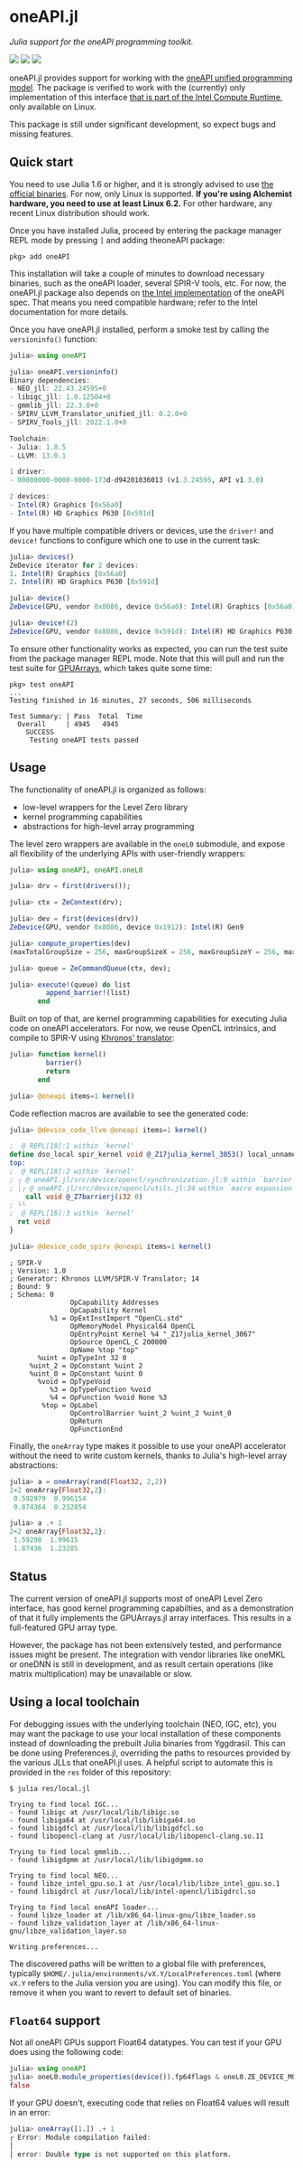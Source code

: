 # oneAPI.jl

*Julia support for the oneAPI programming toolkit.*

[![][doi-img]][doi-url] [![][buildkite-img]][buildkite-url] [![][codecov-img]][codecov-url]

[doi-img]: https://zenodo.org/badge/252466420.svg
[doi-url]: https://zenodo.org/badge/latestdoi/252466420

[buildkite-img]: https://badge.buildkite.com/00fff01fd4d6cdd905e61e2ce7ed0f7203ba227df9b575426c.svg
[buildkite-url]: https://buildkite.com/julialang/oneapi-dot-jl

[codecov-img]: https://codecov.io/gh/JuliaGPU/oneAPI.jl/branch/master/graph/badge.svg
[codecov-url]: https://codecov.io/gh/JuliaGPU/oneAPI.jl

oneAPI.jl provides support for working with the [oneAPI unified programming
model](https://software.intel.com/en-us/oneapi). The package is verified to work with the
(currently) only implementation of this interface [that is part of the Intel Compute
Runtime](https://github.com/intel/compute-runtime), only available on Linux.

This package is still under significant development, so expect bugs and missing features.


## Quick start

You need to use Julia 1.6 or higher, and it is strongly advised to use [the official
binaries](https://julialang.org/downloads/). For now, only Linux is supported.
**If you're using Alchemist hardware, you need to use at least Linux 6.2.** For other
hardware, any recent Linux distribution should work.

Once you have installed Julia, proceed by entering the package manager REPL mode by pressing
`]` and adding theoneAPI package:

```
pkg> add oneAPI
```

This installation will take a couple of minutes to download necessary binaries, such as the
oneAPI loader, several SPIR-V tools, etc. For now, the oneAPI.jl package also depends on
[the Intel implementation](https://github.com/intel/compute-runtime) of the oneAPI spec.
That means you need compatible hardware; refer to the Intel documentation for more details.

Once you have oneAPI.jl installed, perform a smoke test by calling the `versioninfo()` function:

```julia
julia> using oneAPI

julia> oneAPI.versioninfo()
Binary dependencies:
- NEO_jll: 22.43.24595+0
- libigc_jll: 1.0.12504+0
- gmmlib_jll: 22.3.0+0
- SPIRV_LLVM_Translator_unified_jll: 0.2.0+0
- SPIRV_Tools_jll: 2022.1.0+0

Toolchain:
- Julia: 1.8.5
- LLVM: 13.0.1

1 driver:
- 00000000-0000-0000-173d-d94201036013 (v1.3.24595, API v1.3.0)

2 devices:
- Intel(R) Graphics [0x56a0]
- Intel(R) HD Graphics P630 [0x591d]
```

If you have multiple compatible drivers or devices, use the `driver!` and `device!`
functions to configure which one to use in the current task:

```julia
julia> devices()
ZeDevice iterator for 2 devices:
1. Intel(R) Graphics [0x56a0]
2. Intel(R) HD Graphics P630 [0x591d]

julia> device()
ZeDevice(GPU, vendor 0x8086, device 0x56a0): Intel(R) Graphics [0x56a0]

julia> device!(2)
ZeDevice(GPU, vendor 0x8086, device 0x591d): Intel(R) HD Graphics P630 [0x591d]
```

To ensure other functionality works as expected, you can run the test suite from the package
manager REPL mode. Note that this will pull and run the test suite for
[GPUArrays](https://github.com/JuliaGPU/GPUArrays.jl), which takes quite some time:

```
pkg> test oneAPI
...
Testing finished in 16 minutes, 27 seconds, 506 milliseconds

Test Summary: | Pass  Total  Time
  Overall     | 4945   4945
    SUCCESS
     Testing oneAPI tests passed
```


## Usage

The functionality of oneAPI.jl is organized as follows:

- low-level wrappers for the Level Zero library
- kernel programming capabilities
- abstractions for high-level array programming

The level zero wrappers are available in the `oneL0` submodule, and expose all flexibility
of the underlying APIs with user-friendly wrappers:

```julia
julia> using oneAPI, oneAPI.oneL0

julia> drv = first(drivers());

julia> ctx = ZeContext(drv);

julia> dev = first(devices(drv))
ZeDevice(GPU, vendor 0x8086, device 0x1912): Intel(R) Gen9

julia> compute_properties(dev)
(maxTotalGroupSize = 256, maxGroupSizeX = 256, maxGroupSizeY = 256, maxGroupSizeZ = 256, maxGroupCountX = 4294967295, maxGroupCountY = 4294967295, maxGroupCountZ = 4294967295, maxSharedLocalMemory = 65536, subGroupSizes = (8, 16, 32))

julia> queue = ZeCommandQueue(ctx, dev);

julia> execute!(queue) do list
         append_barrier!(list)
       end
```

Built on top of that, are kernel programming capabilities for executing Julia code on oneAPI
accelerators. For now, we reuse OpenCL intrinsics, and compile to SPIR-V using [Khronos'
translator](https://github.com/KhronosGroup/SPIRV-LLVM-Translator):

```julia
julia> function kernel()
         barrier()
         return
       end

julia> @oneapi items=1 kernel()
```

Code reflection macros are available to see the generated code:

```julia
julia> @device_code_llvm @oneapi items=1 kernel()
```

```llvm
;  @ REPL[18]:1 within `kernel'
define dso_local spir_kernel void @_Z17julia_kernel_3053() local_unnamed_addr {
top:
;  @ REPL[18]:2 within `kernel'
; ┌ @ oneAPI.jl/src/device/opencl/synchronization.jl:9 within `barrier' @ oneAPI.jl/src/device/opencl/synchronization.jl:9
; │┌ @ oneAPI.jl/src/device/opencl/utils.jl:34 within `macro expansion'
    call void @_Z7barrierj(i32 0)
; └└
;  @ REPL[18]:3 within `kernel'
  ret void
}
```

```julia
julia> @device_code_spirv @oneapi items=1 kernel()
```

```spirv
; SPIR-V
; Version: 1.0
; Generator: Khronos LLVM/SPIR-V Translator; 14
; Bound: 9
; Schema: 0
               OpCapability Addresses
               OpCapability Kernel
          %1 = OpExtInstImport "OpenCL.std"
               OpMemoryModel Physical64 OpenCL
               OpEntryPoint Kernel %4 "_Z17julia_kernel_3067"
               OpSource OpenCL_C 200000
               OpName %top "top"
       %uint = OpTypeInt 32 0
     %uint_2 = OpConstant %uint 2
     %uint_0 = OpConstant %uint 0
       %void = OpTypeVoid
          %3 = OpTypeFunction %void
          %4 = OpFunction %void None %3
        %top = OpLabel
               OpControlBarrier %uint_2 %uint_2 %uint_0
               OpReturn
               OpFunctionEnd

```

Finally, the `oneArray` type makes it possible to use your oneAPI accelerator without the
need to write custom kernels, thanks to Julia's high-level array abstractions:

```julia
julia> a = oneArray(rand(Float32, 2,2))
2×2 oneArray{Float32,2}:
 0.592979  0.996154
 0.874364  0.232854

julia> a .+ 1
2×2 oneArray{Float32,2}:
 1.59298  1.99615
 1.87436  1.23285
```


## Status

The current version of oneAPI.jl supports most of oneAPI Level Zero interface, has good
kernel programming capabilties, and as a demonstration of that it fully implements the
GPUArrays.jl array interfaces. This results in a full-featured GPU array type.

However, the package has not been extensively tested, and performance issues might be
present. The integration with vendor libraries like oneMKL or oneDNN is still in
development, and as result certain operations (like matrix multiplication) may be
unavailable or slow.


## Using a local toolchain

For debugging issues with the underlying toolchain (NEO, IGC, etc), you may want the
package to use your local installation of these components instead of downloading the
prebuilt Julia binaries from Yggdrasil. This can be done using Preferences.jl, overriding
the paths to resources provided by the various JLLs that oneAPI.jl uses. A helpful script
to automate this is provided in the `res` folder of this repository:

```
$ julia res/local.jl

Trying to find local IGC...
- found libigc at /usr/local/lib/libigc.so
- found libiga64 at /usr/local/lib/libiga64.so
- found libigdfcl at /usr/local/lib/libigdfcl.so
- found libopencl-clang at /usr/local/lib/libopencl-clang.so.11

Trying to find local gmmlib...
- found libigdgmm at /usr/local/lib/libigdgmm.so

Trying to find local NEO...
- found libze_intel_gpu.so.1 at /usr/local/lib/libze_intel_gpu.so.1
- found libigdrcl at /usr/local/lib/intel-opencl/libigdrcl.so

Trying to find local oneAPI loader...
- found libze_loader at /lib/x86_64-linux-gnu/libze_loader.so
- found libze_validation_layer at /lib/x86_64-linux-gnu/libze_validation_layer.so

Writing preferences...
```

The discovered paths will be written to a global file with preferences, typically
`$HOME/.julia/environments/vX.Y/LocalPreferences.toml` (where `vX.Y` refers to the Julia
version you are using). You can modify this file, or remove it when you want to revert to
default set of binaries.


## `Float64` support

Not all oneAPI GPUs support Float64 datatypes. You can test if your GPU does using
the following code:

```julia
julia> using oneAPI
julia> oneL0.module_properties(device()).fp64flags & oneL0.ZE_DEVICE_MODULE_FLAG_FP64 == oneL0.ZE_DEVICE_MODULE_FLAG_FP64
false
```

If your GPU doesn't, executing code that relies on Float64 values will result in an error:

```julia
julia> oneArray([1.]) .+ 1
┌ Error: Module compilation failed:
│
│ error: Double type is not supported on this platform.
```
